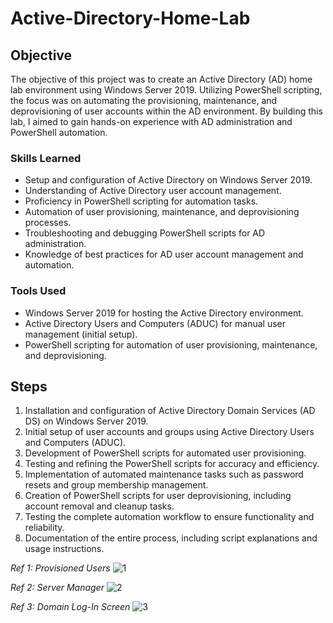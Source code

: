 # Active-Directory-Home-Lab

## Objective

The objective of this project was to create an Active Directory (AD) home lab environment using Windows Server 2019. Utilizing PowerShell scripting, the focus was on automating the provisioning, maintenance, and deprovisioning of user accounts within the AD environment. By building this lab, I aimed to gain hands-on experience with AD administration and PowerShell automation.

### Skills Learned

- Setup and configuration of Active Directory on Windows Server 2019.
- Understanding of Active Directory user account management.
- Proficiency in PowerShell scripting for automation tasks.
- Automation of user provisioning, maintenance, and deprovisioning processes.
- Troubleshooting and debugging PowerShell scripts for AD administration.
- Knowledge of best practices for AD user account management and automation.

### Tools Used

- Windows Server 2019 for hosting the Active Directory environment.
- Active Directory Users and Computers (ADUC) for manual user management (initial setup).
- PowerShell scripting for automation of user provisioning, maintenance, and deprovisioning.

## Steps
1. Installation and configuration of Active Directory Domain Services (AD DS) on Windows Server 2019.
2. Initial setup of user accounts and groups using Active Directory Users and Computers (ADUC).
3. Development of PowerShell scripts for automated user provisioning.
4. Testing and refining the PowerShell scripts for accuracy and efficiency.
5. Implementation of automated maintenance tasks such as password resets and group membership management.
6. Creation of PowerShell scripts for user deprovisioning, including account removal and cleanup tasks.
7. Testing the complete automation workflow to ensure functionality and reliability.
8. Documentation of the entire process, including script explanations and usage instructions.

_Ref 1: Provisioned Users_
![1](https://github.com/larryklingaman3/Active-Directory-Home-Lab/assets/157419336/c36cedd9-4ec9-43e0-851d-3a5ab4e7c66b)

_Ref 2: Server Manager_
![2](https://github.com/larryklingaman3/Active-Directory-Home-Lab/assets/157419336/56e5ff0e-226a-47b5-bb2b-8abbadc226ac)

_Ref 3: Domain Log-In Screen_
![3](https://github.com/larryklingaman3/Active-Directory-Home-Lab/assets/157419336/2d7d52d6-e043-4654-b6bf-8e9966f01b2f)



